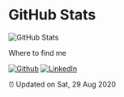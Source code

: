 

<h1>GitHub Stats</h1>
<p><img src="https://github-readme-stats.vercel.app/api?username=rsus4&amp;show_icons=true" alt="GitHub Stats"></p>


<h11>Where to find me</h1>
<p><a href="https://github.com/rsus4" target="_blank"><img alt="Github" src="https://img.shields.io/badge/GitHub-%2312100E.svg?&style=for-the-badge&logo=Github&logoColor=white" /></a> <a href="https://www.linkedin.com/in/rishitgupta31" target="_blank"><img alt="LinkedIn" src="https://img.shields.io/badge/linkedin-%230077B5.svg?&style=for-the-badge&logo=linkedin&logoColor=white" /></a> </a>
</p>

<p>⏰ Updated on Sat, 29 Aug 2020</p>


<!--
**rsus4/rsus4** is a ✨ _special_ ✨ repository because its `README.md` (this file) appears on your GitHub profile.

Here are some ideas to get you started:

- 🔭 I’m currently working on ...
- 🌱 I’m currently learning ...
- 👯 I’m looking to collaborate on ...
- 🤔 I’m looking for help with ...
- 💬 Ask me about ...
- 📫 How to reach me: ...
- 😄 Pronouns: ...
- ⚡ Fun fact: ...
-->
